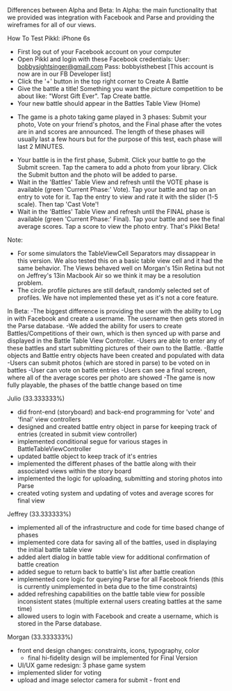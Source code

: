 Differences between Alpha and Beta: In Alpha: the main functionality that we provided was integration with Facebook and Parse and providing the wireframes for all of our views.

How To Test Pikkl: iPhone 6s
- First log out of your Facebook account on your computer
- Open Pikkl and login with these Facebook credentials: 
User: bobbysightsinger@gmail.com
Pass: bobbyisthebest
[This account is now are in our FB Developer list]
- Click the '+' button in the top right corner to Create A Battle
- Give the battle a title! Something you want the picture competition to be about like: "Worst Gift Ever". Tap Create battle.
- Your new battle should appear in the Battles Table View (Home)
* The game is a photo taking game played in 3 phases: Submit your photo, Vote on your friend's photos, and the Final phase after the votes are in and scores are announced. The length of these phases will usually last a few hours but for the purpose of this test, each phase will last 2 MINUTES.
- Your battle is in the first phase, Submit. Click your battle to go the Submit screen. Tap the camera to add a photo from your library. Click the Submit button and the photo will be added to parse.
- Wait in the 'Battles' Table View and refresh until the VOTE phase is available (green 'Current Phase:' Vote). Tap your battle and tap on an entry to vote for it. Tap the entry to view and rate it with the slider (1-5 scale). Then tap 'Cast Vote'!
- Wait in the 'Battles' Table View and refresh until the FINAL phase is available (green 'Current Phase:' Final). Tap your battle and see the final average scores. Tap a score to view the photo entry.
That's Pikkl Beta!

Note: 
- For some simulators the TableViewCell Separators may dissappear in this version. We also tested this on a basic table view cell and it had the same behavior. The Views behaved well on Morgan's 15in Retina but not on Jeffrey's 13in Macbook Air so we think it may be a resolution problem.
- The circle profile pictures are still default, randomly selected set of profiles. We have not implemented these yet as it's not a core feature.

In Beta: 
-The biggest difference is providing the user with the ability to Log in with Facebook and create a username. The username then gets stored in the Parse database. 
-We added the ability for users to create Battles/Competitions of their own, which is then synced up with parse and displayed in the Battle Table View Controller. 
-Users are able to enter any of these battles and start submitting pictures of their own to the Battle.
-Battle objects and Battle entry objects have been created and populated with data
-Users can submit photos (which are stored in parse) to be voted on in battles
-User can vote on battle entries
-Users can see a final screen, where all of the average scores per photo are showed
-The game is now fully playable, the phases of the battle change based on time

Julio (33.333333%)
- did front-end (storyboard) and back-end programming for 'vote' and 'final' view controllers
- designed and created battle entry object in parse for keeping track of entries (created in submit view controller)
- implemented conditional segue for various stages in BattleTableViewController
- updated battle object to keep track of it's entries
- implemented the different phases of the battle along with their associated views within the story board
- implemented the logic for uploading, submitting and storing photos into Parse
- created voting system and updating of votes and average scores for final view

Jeffrey (33.333333%)
- implemented all of the infrastructure and code for time based change of phases
- implemented core data for saving all of the battles, used in displaying the initial battle table view
- added alert dialog in battle table view for additional confirmation of battle creation 
- added segue to return back to battle's list after battle creation
- implemented core logic for querying Parse for all Facebook friends (this is currently unimplemented in beta due to the time constraints)
- added refreshing capabilities on the battle table view for possible inconsistent states (multiple external users creating battles at the same time)
- allowed users to login with Facebook and create a username, which is stored in the Parse database.

Morgan (33.333333%)
- front end design changes: constraints, icons, typography, color
    - final hi-fidelity design will be implemented for Final Version
- UI/UX game redesign: 3 phase game system
- implemented slider for voting
- upload and image selector camera for submit - front end